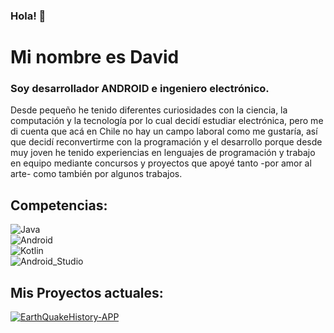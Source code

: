 ### Hola! 👋

# Mi nombre es David

### Soy desarrollador ANDROID e ingeniero electrónico.

<p>Desde pequeño he tenido diferentes curiosidades con la ciencia, la computación y la tecnología por lo cual decidí estudiar electrónica, pero me di cuenta que acá en Chile no hay un campo laboral como me gustaría, así que decidí reconvertirme con la programación y el desarrollo porque desde muy joven he tenido experiencias en lenguajes de programación y trabajo en equipo mediante concursos y proyectos que apoyé tanto -por amor al arte- como también por algunos trabajos.</p>

## Competencias:
![Java](https://img.shields.io/badge/Java-3DDC84?style=for-the-badge&logo=java&logoColor=white&labelColor=101010)</br>
![Android](https://img.shields.io/badge/Android-3DDC84?style=for-the-badge&logo=android&logoColor=white&labelColor=101010)</br>
![Kotlin](https://img.shields.io/badge/Kotlin-0095D5?style=for-the-badge&logo=kotlin&logoColor=white&labelColor=101010)</br>
![Android_Studio](https://img.shields.io/badge/Android_Studio-3DDC84?style=for-the-badge&logo=android-studio&logoColor=white&labelColor=101010)</br>

## Mis Proyectos actuales:

[![EarthQuakeHistory-APP](https://img.shields.io/badge/EarthQuakeHistory_APP-3DDC84?style=for-the-badge&logo=android&logoColor=white&labelColor=101010)](https://github.com/mixelectronico/EarthQuakeHistory_App)
